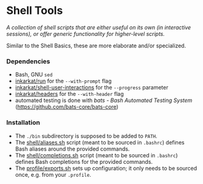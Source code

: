 # Shell Tools

_A collection of shell scripts that are either useful on its own (in interactive sessions), or offer generic functionality for higher-level scripts._

Similar to the Shell Basics, these are more elaborate and/or specialized.

### Dependencies

* Bash, GNU `sed`
* [inkarkat/run](https://github.com/inkarkat/run) for the `--with-prompt` flag
* [inkarkat/shell-user-interactions](https://github.com/inkarkat/shell-user-interactions) for the `--progress` parameter
* [inkarkat/headers](https://github.com/inkarkat/headers) for the `--with-header` flag
* automated testing is done with _bats - Bash Automated Testing System_ (https://github.com/bats-core/bats-core)

### Installation

* The `./bin` subdirectory is supposed to be added to `PATH`.
* The [shell/aliases.sh](shell/aliases.sh) script (meant to be sourced in `.bashrc`) defines Bash aliases around the provided commands.
* The [shell/completions.sh](shell/completions.sh) script (meant to be sourced in `.bashrc`) defines Bash completions for the provided commands.
* The [profile/exports.sh](profile/exports.sh) sets up configuration; it only needs to be sourced once, e.g. from your `.profile`.
